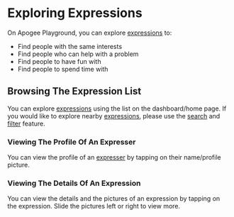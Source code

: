 # Exploring Expressions

On Apogee Playground, you can explore [expressions](../Expressing_Yourself/expressions.en.md) to:

- Find people with the same interests
- Find people who can help with a problem
- Find people to have fun with
- Find people to spend time with

## Browsing The Expression List

You can explore [expressions](../Expressing_Yourself/expressions.en.md) using the list on the dashboard/home page. If you would like to explore nearby [expressions](../Expressing_Yourself/expressions.en.md), please use the [search](filtering_and_search.en.md#search) and [filter](filtering_and_search.en.md#filtering) feature.

### Viewing The Profile Of An Expresser

You can view the profile of an [expresser](../../Features/user_modes.en.md#expresser) by tapping on their name/profile picture.

### Viewing The Details Of An Expression

You can view the details and the pictures of an expression by tapping on the expression. Slide the pictures left or right to view more.
